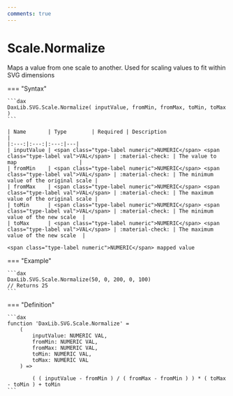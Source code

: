 ```yaml
---
comments: true
---
```


# Scale.Normalize

Maps a value from one scale to another. Used for scaling values to fit within SVG dimensions

=== "Syntax"

    ```dax
    DaxLib.SVG.Scale.Normalize( inputValue, fromMin, fromMax, toMin, toMax )
    ```

    | Name       | Type        | Required | Description                         |
    |:---:|:---:|:---:|---|
    | inputValue | <span class="type-label numeric">NUMERIC</span> <span class="type-label val">VAL</span> | :material-check: | The value to map                    |
    | fromMin    | <span class="type-label numeric">NUMERIC</span> <span class="type-label val">VAL</span> | :material-check: | The minimum value of the original scale |
    | fromMax    | <span class="type-label numeric">NUMERIC</span> <span class="type-label val">VAL</span> | :material-check: | The maximum value of the original scale |
    | toMin      | <span class="type-label numeric">NUMERIC</span> <span class="type-label val">VAL</span> | :material-check: | The minimum value of the new scale  |
    | toMax      | <span class="type-label numeric">NUMERIC</span> <span class="type-label val">VAL</span> | :material-check: | The maximum value of the new scale  |

    <span class="type-label numeric">NUMERIC</span> mapped value

=== "Example"

    ```dax
    DaxLib.SVG.Scale.Normalize(50, 0, 200, 0, 100) 
    // Returns 25
    ```

=== "Definition"

    ```dax
    function 'DaxLib.SVG.Scale.Normalize' =
        (
            inputValue: NUMERIC VAL,
            fromMin: NUMERIC VAL,
            fromMax: NUMERIC VAL,
            toMin: NUMERIC VAL,
            toMax: NUMERIC VAL
        ) =>

            ( ( inputValue - fromMin ) / ( fromMax - fromMin ) ) * ( toMax - toMin ) + toMin
    ```
